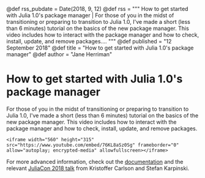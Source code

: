 @def rss_pubdate = Date(2018, 9, 12)
@def rss = """ How to get started with Julia 1.0's package manager | For those of you in the midst of transitioning or preparing to transition to Julia 1.0, I've made a short (less than 6 minutes) tutorial on the basics of the new package manager. This video includes how to interact with the package manager and how to check, install, update, and remove packages.... """
@def published = "12 September 2018"
@def title = "How to get started with Julia 1.0's package manager"
@def author = "Jane Herriman"

# How to get started with Julia 1.0's package manager

For those of you in the midst of transitioning or preparing to transition to Julia 1.0, I've made a short (less than 6 minutes) tutorial on the basics of the new package manager. This video includes how to interact with the package manager and how to check, install, update, and remove packages.

~~~
<iframe width="560" height="315" src="https://www.youtube.com/embed/76KL8aSz0Sg" frameborder="0" allow="autoplay; encrypted-media" allowfullscreen></iframe>
~~~

For more advanced information, check out the [documentation](https://docs.julialang.org/en/v1/stdlib/Pkg/index.html) and the relevant [JuliaCon 2018 talk](https://youtu.be/HgFmiT5p0zU) from Kristoffer Carlson and Stefan Karpinski.
